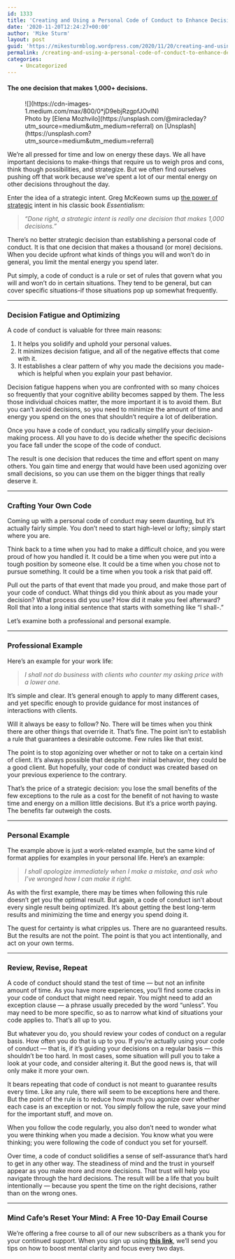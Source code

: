 ```yaml
---
id: 1333
title: 'Creating and Using a Personal Code of Conduct to Enhance Decision-Making'
date: '2020-11-20T12:24:27+00:00'
author: 'Mike Sturm'
layout: post
guid: 'https://mikesturmblog.wordpress.com/2020/11/20/creating-and-using-a-personal-code-of-conduct-to-enhance-decision-making/'
permalink: /creating-and-using-a-personal-code-of-conduct-to-enhance-decision-making/
categories:
    - Uncategorized
---
```


#### The one decision that makes 1,000+ decisions.

<figure class="wp-caption">![](https://cdn-images-1.medium.com/max/800/0*jD9ebjRzgpfJOvIN)<figcaption class="wp-caption-text">Photo by [Elena Mozhvilo](https://unsplash.com/@miracleday?utm_source=medium&utm_medium=referral) on [Unsplash](https://unsplash.com?utm_source=medium&utm_medium=referral)</figcaption></figure>We’re all pressed for time and low on energy these days. We all have important decisions to make-things that require us to weigh pros and cons, think though possibilities, and strategize. But we often find ourselves pushing off that work because we’ve spent a lot of our mental energy on other decisions throughout the day.

Enter the idea of a strategic intent. Greg McKeown sums up [the power of strategic](https://gregmckeown.com/the-one-decision-that-makes-1000/) intent in his classic book *Essentialism*:

> *“Done right, a strategic intent is really one decision that makes 1,000 decisions.”*

There’s no better strategic decision than establishing a personal code of conduct. It is that one decision that makes a thousand (or more) decisions. When you decide upfront what kinds of things you will and won’t do in general, you limit the mental energy you spend later.

Put simply, a code of conduct is a rule or set of rules that govern what you will and won’t do in certain situations. They tend to be general, but can cover specific situations-if those situations pop up somewhat frequently.

---

### Decision Fatigue and Optimizing

A code of conduct is valuable for three main reasons:

1. It helps you solidify and uphold your personal values.
2. It minimizes decision fatigue, and all of the negative effects that come with it.
3. It establishes a clear pattern of why you made the decisions you made-which is helpful when you explain your past behavior.

Decision fatigue happens when you are confronted with so many choices so frequently that your cognitive ability becomes sapped by them. The less those individual choices matter, the more important it is to avoid them. But you can’t avoid decisions, so you need to minimize the amount of time and energy you spend on the ones that shouldn’t require a lot of deliberation.

Once you have a code of conduct, you radically simplify your decision-making process. All you have to do is decide whether the specific decisions you face fall under the scope of the code of conduct.

The result is one decision that reduces the time and effort spent on many others. You gain time and energy that would have been used agonizing over small decisions, so you can use them on the bigger things that really deserve it.

---

### Crafting Your Own Code

Coming up with a personal code of conduct may seem daunting, but it’s actually fairly simple. You don’t need to start high-level or lofty; simply start where you are.

Think back to a time when you had to make a difficult choice, and you were proud of how you handled it. It could be a time when you were put into a tough position by someone else. It could be a time when you chose not to pursue something. It could be a time when you took a risk that paid off.

Pull out the parts of that event that made you proud, and make those part of your code of conduct. What things did you think about as you made your decision? What process did you use? How did it make you feel afterward? Roll that into a long initial sentence that starts with something like “I shall-.”

Let’s examine both a professional and personal example.

---

### Professional Example

Here’s an example for your work life:

> *I shall not do business with clients who counter my asking price with a lower one.*

It’s simple and clear. It’s general enough to apply to many different cases, and yet specific enough to provide guidance for most instances of interactions with clients.

Will it always be easy to follow? No. There will be times when you think there are other things that override it. That’s fine. The point isn’t to establish a rule that guarantees a desirable outcome. Few rules like that exist.

The point is to stop agonizing over whether or not to take on a certain kind of client. It’s always possible that despite their initial behavior, they could be a good client. But hopefully, your code of conduct was created based on your previous experience to the contrary.

That’s the price of a strategic decision: you lose the small benefits of the few exceptions to the rule as a cost for the benefit of not having to waste time and energy on a million little decisions. But it’s a price worth paying. The benefits far outweigh the costs.

---

### Personal Example

The example above is just a work-related example, but the same kind of format applies for examples in your personal life. Here’s an example:

> *I shall apologize immediately when I make a mistake, and ask who I’ve wronged how I can make it right.*

As with the first example, there may be times when following this rule doesn’t get you the optimal result. But again, a code of conduct isn’t about every single result being optimized. It’s about getting the best long-term results and minimizing the time and energy you spend doing it.

The quest for certainty is what cripples us. There are no guaranteed results. But the results are not the point. The point is that you act intentionally, and act on your own terms.

---

### Review, Revise, Repeat

A code of conduct should stand the test of time — but not an infinite amount of time. As you have more experiences, you’ll find some cracks in your code of conduct that might need repair. You might need to add an exception clause — a phrase usually preceded by the word “unless”. You may need to be more specific, so as to narrow what kind of situations your code applies to. That’s all up to you.

But whatever you do, you should review your codes of conduct on a regular basis. How often you do that is up to you. If you’re actually using your code of conduct — that is, if it’s guiding your decisions on a regular basis — this shouldn’t be too hard. In most cases, some situation will pull you to take a look at your code, and consider altering it. But the good news is, that will only make it more your own.

It bears repeating that code of conduct is not meant to guarantee results every time. Like any rule, there will seem to be exceptions here and there. But the point of the rule is to reduce how much you agonize over whether each case is an exception or not. You simply follow the rule, save your mind for the important stuff, and move on.

When you follow the code regularly, you also don’t need to wonder what you were thinking when you made a decision. You know what you were thinking; you were following the code of conduct you set for yourself.

Over time, a code of conduct solidifies a sense of self-assurance that’s hard to get in any other way. The steadiness of mind and the trust in yourself appear as you make more and more decisions. That trust will help you navigate through the hard decisions. The result will be a life that you built intentionally — because you spent the time on the right decisions, rather than on the wrong ones.

---

### Mind Cafe’s Reset Your Mind: A Free 10-Day Email Course

We’re offering a free course to all of our new subscribers as a thank you for your continued support. When you sign up using [**this link**](https://mindcafe.ck.page/fba9da7818), we’ll send you tips on how to boost mental clarity and focus every two days.